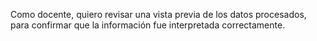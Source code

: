 Como docente, quiero revisar una vista previa de los datos procesados, para confirmar que la información fue interpretada correctamente.